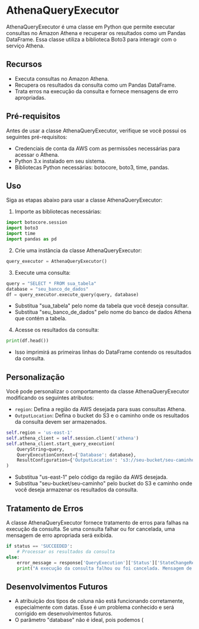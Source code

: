# AthenaQueryExecutor

AthenaQueryExecutor é uma classe em Python que permite executar consultas no Amazon Athena e recuperar os resultados como um Pandas DataFrame. Essa classe utiliza a biblioteca Boto3 para interagir com o serviço Athena.

## Recursos

- Executa consultas no Amazon Athena.
- Recupera os resultados da consulta como um Pandas DataFrame.
- Trata erros na execução da consulta e fornece mensagens de erro apropriadas.

## Pré-requisitos

Antes de usar a classe AthenaQueryExecutor, verifique se você possui os seguintes pré-requisitos:

- Credenciais de conta da AWS com as permissões necessárias para acessar o Athena.
- Python 3.x instalado em seu sistema.
- Bibliotecas Python necessárias: botocore, boto3, time, pandas.

## Uso

Siga as etapas abaixo para usar a classe AthenaQueryExecutor:

1. Importe as bibliotecas necessárias:
```python
import botocore.session
import boto3
import time
import pandas as pd
```

2. Crie uma instância da classe AthenaQueryExecutor:
```python
query_executor = AthenaQueryExecutor()
```

3. Execute uma consulta:
```python
query = "SELECT * FROM sua_tabela"
database = "seu_banco_de_dados"
df = query_executor.execute_query(query, database)
```
- Substitua "sua_tabela" pelo nome da tabela que você deseja consultar.
- Substitua "seu_banco_de_dados" pelo nome do banco de dados Athena que contém a tabela.

4. Acesse os resultados da consulta:
```python
print(df.head())
```
- Isso imprimirá as primeiras linhas do DataFrame contendo os resultados da consulta.

## Personalização

Você pode personalizar o comportamento da classe AthenaQueryExecutor modificando os seguintes atributos:

- `region`: Defina a região da AWS desejada para suas consultas Athena.
- `OutputLocation`: Defina o bucket do S3 e o caminho onde os resultados da consulta devem ser armazenados.

```python
self.region = 'us-east-1'
self.athena_client = self.session.client('athena')
self.athena_client.start_query_execution(
    QueryString=query,
    QueryExecutionContext={'Database': database},
    ResultConfiguration={'OutputLocation': 's3://seu-bucket/seu-caminho'}
)
```
- Substitua "us-east-1" pelo código da região da AWS desejada.
- Substitua "seu-bucket/seu-caminho" pelo bucket do S3 e caminho onde você deseja armazenar os resultados da consulta.

## Tratamento de Erros

A classe AthenaQueryExecutor fornece tratamento de erros para falhas na execução da consulta. Se uma consulta falhar ou for cancelada, uma mensagem de erro apropriada será exibida.

```python
if status == 'SUCCEEDED':
    # Processar os resultados da consulta
else:
    error_message = response['QueryExecution']['Status']['StateChangeReason']
    print("A execução da consulta falhou ou foi cancelada. Mensagem de erro: ", error_message)
```

## Desenvolvimentos Futuros

- A atribuição dos tipos de coluna não está funcionando corretamente, especialmente com datas. Esse é um problema conhecido e será corrigido em desenvolvimentos futuros.
- O parâmetro "database" não é ideal, pois podemos (